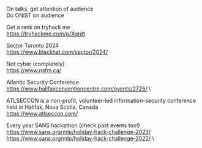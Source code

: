 On talks, get attention of audience \
Do ONIST on audience


Get a rank on tryhack me \
https://tryhackme.com/p/Xqrdt

Sector Toronto 2024\
https://www.blackhat.com/sector/2024/

Not cyber (completely) \
https://www.nsfm.ca/

Atlantic Security Conference \
https://www.halifaxconventioncentre.com/events/2725/ \

ATLSECCON is a non-profit, volunteer-led information-security conference held in Halifax, Nova Scotia, Canada \
https://www.atlseccon.com/

Every year SANS hackathon (check past events too!)\
https://www.sans.org/mlp/holiday-hack-challenge-2023/ \
https://www.sans.org/mlp/holiday-hack-challenge-2022/ \

